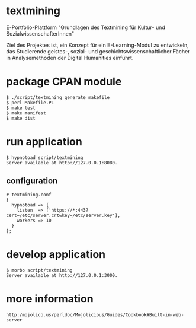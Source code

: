 ﻿textmining
==========

E-Portfolio-Plattform "Grundlagen des Textmining für Kultur- und SozialwissenschafterInnen"

Ziel des Projektes ist, ein Konzept für ein E-Learning-Modul zu entwickeln,
das Studierende geistes-, sozial- und geschichtswissenschaftlicher Fächer in
Analysemethoden der Digital Humanities einführt.

package CPAN module
===================

    $ ./script/textmining generate makefile
    $ perl Makefile.PL
    $ make test
    $ make manifest
    $ make dist

run application
===============

    $ hypnotoad script/textmining
    Server available at http://127.0.0.1:8080.

configuration
-------------

    # textmining.conf
    {
      hypnotoad => {
        listen  => ['https://*:443?cert=/etc/server.crt&key=/etc/server.key'],
        workers => 10
      }
    };

develop application
===================

    $ morbo script/textmining
    Server available at http://127.0.0.1:3000.

more information
================

    http:/mojolico.us/perldoc/Mojolicious/Guides/Cookbook#Built-in-web-server
